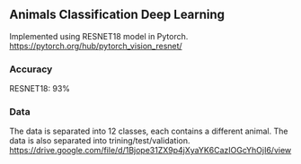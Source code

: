 ## Animals Classification Deep Learning
Implemented using RESNET18 model in Pytorch.
https://pytorch.org/hub/pytorch_vision_resnet/
### Accuracy
RESNET18: 93%
### Data
The data is separated into 12 classes, each contains a different animal.
The data is also separated into trining/test/validation.
https://drive.google.com/file/d/1Bjope31ZX9p4jXyaYK6CazIOGcYhOjI6/view
